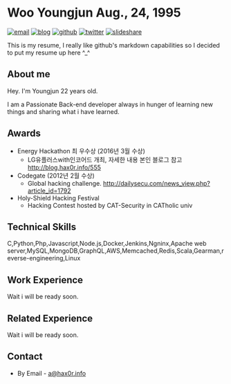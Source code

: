 # Woo Youngjun Aug., 24, 1995

[![email](https://img.shields.io/badge/Email-a%40hax0r.info-brightgreen.svg)](mailto:a@hax0r.info)
[![blog](https://img.shields.io/badge/Blog-blog.hax0r.info-red.svg)](http://blog.hax0r.info)
[![github](https://img.shields.io/badge/Github-webhacking-lightgrey.svg)](https://github.com/webhacking/)
[![twitter](https://img.shields.io/badge/Twitter-Hax0rKR-yellow.svg)](https://twitter.com/Hax0rKR)
[![slideshare](https://img.shields.io/badge/Slideshare-hax0r--kor-yellowgreen.svg)](https://www.slideshare.net/hax0r-kor)

This is my resume,
I really like github's markdown capabilities so I decided to put my resume up here ^_^

## About me

Hey. I'm Youngjun 22 years old.

I am a Passionate Back-end developer always in hunger of learning new things and sharing what i have learned.

## Awards

- Energy Hackathon 최 우수상 (2016년 3월 수상)
  - LG유플러스with인코어드 개최, 자세한 내용 본인 블로그 참고 http://blog.hax0r.info/555
- Codegate (2012년 2월 수상)
  - Global hacking challenge. http://dailysecu.com/news_view.php?article_id=1792
- Holy-Shield Hacking Festival
  - Hacking Contest hosted by CAT-Security in CATholic univ

## Technical Skills

C,Python,Php,Javascript,Node.js,Docker,Jenkins,Ngninx,Apache web server,MySQL,MongoDB,GraphQL,AWS,Memcached,Redis,Scala,Gearman,reverse-engineering,Linux

## Work Experience

Wait i will be ready soon.

## Related Experience

Wait i will be ready soon.


## Contact
* By Email - a@hax0r.info
